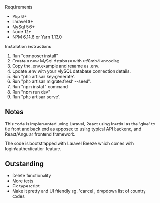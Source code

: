 Requirements
- Php 8+
- Laravel 9+
- MySql 5.6+
- Node 12+
- NPM 6.14.6 or Yarn 1.13.0

Installation instructions

1. Run "composer install".
2. Create a new MySql database with utf8mb4 encoding
3. Copy the .env.example and rename as .env.
4. Update .env with your MySQL database connection details.
5. Run "php artisan key:generate".
6. Run "php artisan migrate:fresh --seed".
7. Run "npm install" command
8. Run "npm run dev"
9. Run "php artisan serve".

## Notes

This code is implemented using Laravel, React using Inertial as the 'glue' to tie front and back end as apposed to using typical API backend, and React/Angular frontend framework.

The code is bootstrapped with Laravel Breeze which comes with login/authentication feature.


## Outstanding
* Delete functionality
* More tests
* Fix typescript
* Make it pretty and UI friendly eg. 'cancel', dropdown list of country codes
